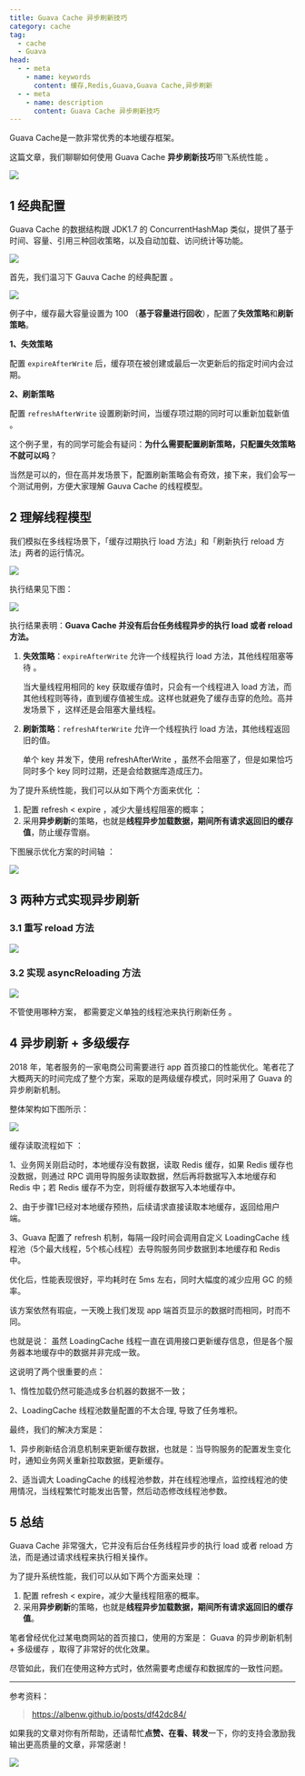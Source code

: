 ```yaml
---
title: Guava Cache 异步刷新技巧
category: cache
tag:
  - cache 
  - Guava
head:
  - - meta
    - name: keywords
      content: 缓存,Redis,Guava,Guava Cache,异步刷新
  - - meta
    - name: description
      content: Guava Cache 异步刷新技巧
---
```


Guava Cache是一款非常优秀的本地缓存框架。

这篇文章，我们聊聊如何使用 Guava Cache **异步刷新技巧**带飞系统性能 。

![](https://javayong.cn/pics/cache/guavacachegzh.png?a=a)

## 1 经典配置

Guava Cache 的数据结构跟 JDK1.7 的 ConcurrentHashMap 类似，提供了基于时间、容量、引用三种回收策略，以及自动加载、访问统计等功能。

![](https://javayong.cn/pics/cache/guavalocalcache.png)

首先，我们温习下 Gauva Cache 的经典配置 。

![](https://javayong.cn/pics/cache/guavacachecommonuse.png)

例子中，缓存最大容量设置为 100 （**基于容量进行回收**），配置了**失效策略**和**刷新策略**。

**1、失效策略**

配置 `expireAfterWrite` 后，缓存项在被创建或最后一次更新后的指定时间内会过期。

**2、刷新策略**

配置 `refreshAfterWrite` 设置刷新时间，当缓存项过期的同时可以重新加载新值 。

这个例子里，有的同学可能会有疑问：**为什么需要配置刷新策略，只配置失效策略不就可以吗**？ 

当然是可以的，但在高并发场景下，配置刷新策略会有奇效，接下来，我们会写一个测试用例，方便大家理解 Gauva Cache 的线程模型。

## 2  理解线程模型

我们模拟在多线程场景下，「缓存过期执行 load 方法」和「刷新执行 reload 方法」两者的运行情况。

![](https://javayong.cn/pics/cache/testLoadingCache.png)

执行结果见下图：

![](https://javayong.cn/pics/cache/guavacacheunitest.png?a=122)

执行结果表明：**Guava Cache 并没有后台任务线程异步的执行 load 或者 reload 方法。**

1. **失效策略**：`expireAfterWrite` 允许一个线程执行 load 方法，其他线程阻塞等待 。

   当大量线程用相同的 key 获取缓存值时，只会有一个线程进入 load 方法，而其他线程则等待，直到缓存值被生成。这样也就避免了缓存击穿的危险。高并发场景下 ，这样还是会阻塞大量线程。

2. **刷新策略**：`refreshAfterWrite` 允许一个线程执行 load 方法，其他线程返回旧的值。

   单个 key 并发下，使用 refreshAfterWrite ，虽然不会阻塞了，但是如果恰巧同时多个 key 同时过期，还是会给数据库造成压力。

为了提升系统性能，我们可以从如下两个方面来优化 ：

1. 配置  refresh < expire ，减少大量线程阻塞的概率；
2. 采用**异步刷新**的策略，也就是**线程异步加载数据，期间所有请求返回旧的缓存值**，防止缓存雪崩。

下图展示优化方案的时间轴 ：

![](https://javayong.cn/pics/cache/expirerefresh.png)

## 3 两种方式实现异步刷新

### 3.1 重写 reload 方法

![](https://javayong.cn/pics/cache/guavacache_asyn_load.png)

### 3.2 实现 asyncReloading 方法

![](https://javayong.cn/pics/cache/asyncReloading.png)

不管使用哪种方案， 都需要定义单独的线程池来执行刷新任务 。

## 4 异步刷新 + 多级缓存

2018 年，笔者服务的一家电商公司需要进行 app 首页接口的性能优化。笔者花了大概两天的时间完成了整个方案，采取的是两级缓存模式，同时采用了 Guava 的异步刷新机制。

整体架构如下图所示：

![](https://oscimg.oschina.net/oscnet/510c833e-95e2-4222-9d54-d8f97abc2888.png)

缓存读取流程如下 ：

1、业务网关刚启动时，本地缓存没有数据，读取 Redis 缓存，如果 Redis 缓存也没数据，则通过 RPC 调用导购服务读取数据，然后再将数据写入本地缓存和 Redis 中；若 Redis 缓存不为空，则将缓存数据写入本地缓存中。

2、由于步骤1已经对本地缓存预热，后续请求直接读取本地缓存，返回给用户端。

3、Guava 配置了 refresh 机制，每隔一段时间会调用自定义 LoadingCache 线程池（5个最大线程，5个核心线程）去导购服务同步数据到本地缓存和 Redis 中。

优化后，性能表现很好，平均耗时在 5ms 左右，同时大幅度的减少应用 GC 的频率。 

该方案依然有瑕疵，一天晚上我们发现 app 端首页显示的数据时而相同，时而不同。  

也就是说： 虽然 LoadingCache 线程一直在调用接口更新缓存信息，但是各个服务器本地缓存中的数据并非完成一致。

这说明了两个很重要的点： 

1、惰性加载仍然可能造成多台机器的数据不一致；

2、LoadingCache 线程池数量配置的不太合理,  导致了任务堆积。

最终，我们的解决方案是：

1、异步刷新结合消息机制来更新缓存数据，也就是：当导购服务的配置发生变化时，通知业务网关重新拉取数据，更新缓存。

2、适当调大 LoadingCache 的线程池参数，并在线程池埋点，监控线程池的使用情况，当线程繁忙时能发出告警，然后动态修改线程池参数。

## 5 总结

Guava Cache 非常强大，它并没有后台任务线程异步的执行 load 或者 reload 方法，而是通过请求线程来执行相关操作。

为了提升系统性能，我们可以从如下两个方面来处理 ：

1. 配置 refresh < expire，减少大量线程阻塞的概率。
2. 采用**异步刷新**的策略，也就是**线程异步加载数据，期间所有请求返回旧的缓存值**。

笔者曾经优化过某电商网站的首页接口，使用的方案是： Guava 的异步刷新机制 + 多级缓存 ，取得了非常好的优化效果。 

尽管如此，我们在使用这种方式时，依然需要考虑缓存和数据库的一致性问题。

---

参考资料：

> https://albenw.github.io/posts/df42dc84/

如果我的文章对你有所帮助，还请帮忙**点赞、在看、转发**一下，你的支持会激励我输出更高质量的文章，非常感谢！

![](https://javayong.cn/pics/shipinhao/gongzhonghaonew.png)